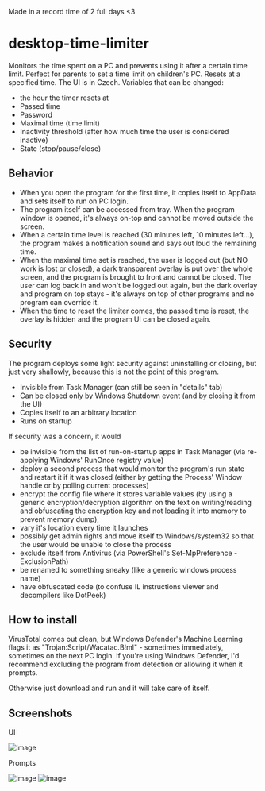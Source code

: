Made in a record time of 2 full days <3

# desktop-time-limiter
Monitors the time spent on a PC and prevents using it after a certain time limit. Perfect for parents to set a time limit on children's PC.
Resets at a specified time. The UI is in Czech.
Variables that can be changed:
- the hour the timer resets at
- Passed time
- Password
- Maximal time (time limit)
- Inactivity threshold (after how much time the user is considered inactive)
- State (stop/pause/close)

## Behavior
- When you open the program for the first time, it copies itself to AppData and sets itself to run on PC login.
- The program itself can be accessed from tray. When the program window is opened, it's always on-top and cannot be moved outside the screen.
- When a certain time level is reached (30 minutes left, 10 minutes left...), the program makes a notification sound and says out loud the remaining time.
- When the maximal time set is reached, the user is logged out (but NO work is lost or closed), a dark transparent overlay is put over the whole screen,
and the program is brought to front and cannot be closed. The user can log back in and won't be logged out again, but the dark overlay and program on top stays -
it's always on top of other programs and no program can override it.
- When the time to reset the limiter comes, the passed time is reset, the overlay is hidden and the program UI can be closed again.

## Security
The program deploys some light security against uninstalling or closing, but just very shallowly, because this is not the point of this program.
- Invisible from Task Manager (can still be seen in "details" tab)
- Can be closed only by Windows Shutdown event (and by closing it from the UI)
- Copies itself to an arbitrary location
- Runs on startup

If security was a concern, it would
- be invisible from the list of run-on-startup apps in Task Manager (via re-applying Windows' RunOnce registry value)
- deploy a second process that would monitor the program's run state and restart it if it was closed (either by getting the Process' Window handle or by polling current processes)
- encrypt the config file where it stores variable values (by using a generic encryption/decryption algorithm on the text on writing/reading and obfuscating
the encryption key and not loading it into memory to prevent memory dump),
- vary it's location every time it launches
- possibly get admin rights and move itself to Windows/system32 so that the user would be unable to close the process
- exclude itself from Antivirus (via PowerShell's Set-MpPreference -ExclusionPath)
- be renamed to something sneaky (like a generic windows process name)
- have obfuscated code (to confuse IL instructions viewer and decompilers like DotPeek)

## How to install
VirusTotal comes out clean, but Windows Defender's Machine Learning flags it as "Trojan:Script/Wacatac.B!ml" - sometimes immediately, sometimes on the next PC login.
If you're using Windows Defender, I'd recommend excluding the program from detection or allowing it when it prompts.

Otherwise just download and run and it will take care of itself.

## Screenshots
UI

![image](https://user-images.githubusercontent.com/57546404/170340720-261647eb-02dd-4334-b7ae-168201d472f5.png)

Prompts

![image](https://user-images.githubusercontent.com/57546404/170340868-ae9b2208-bebd-448e-84d8-c1213e1765ad.png)
![image](https://user-images.githubusercontent.com/57546404/170340987-ba464f21-6829-4b02-b2c9-7894312533b1.png)

